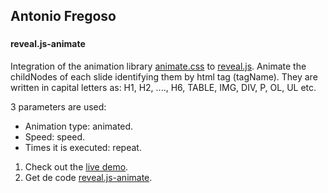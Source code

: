## Antonio Fregoso

### 
#### reveal.js-animate
Integration of the animation library [animate.css](https://animate.style) to [reveal.js](https://revealjs.com/).
Animate the childNodes of each slide identifying them by html tag (tagName). They are written in capital letters as: H1, H2, ...., H6, TABLE, IMG, DIV, P, OL, UL etc.

3 parameters are used:
- Animation type: animated.
- Speed: speed.
- Times it is executed: repeat.


1. Check out the [live demo](https://antoniofregoso.github.io/reveal.js-animate).
2. Get de code [reveal.js-animate](https://github.com/antoniofregoso/reveal.js-animate).